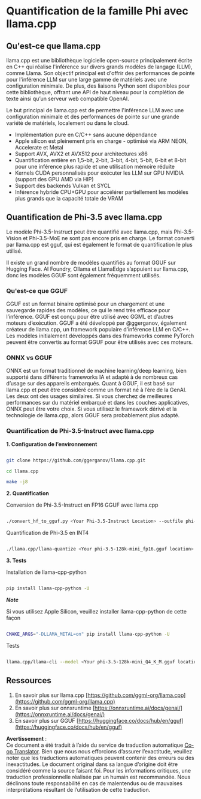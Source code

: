 <!--
CO_OP_TRANSLATOR_METADATA:
{
  "original_hash": "462bddc47427d8785f3c9fd817b346fe",
  "translation_date": "2025-07-16T22:05:24+00:00",
  "source_file": "md/01.Introduction/04/UsingLlamacppQuantifyingPhi.md",
  "language_code": "fr"
}
-->
# **Quantification de la famille Phi avec llama.cpp**

## **Qu'est-ce que llama.cpp**

llama.cpp est une bibliothèque logicielle open-source principalement écrite en C++ qui réalise l'inférence sur divers grands modèles de langage (LLM), comme Llama. Son objectif principal est d'offrir des performances de pointe pour l'inférence LLM sur une large gamme de matériels avec une configuration minimale. De plus, des liaisons Python sont disponibles pour cette bibliothèque, offrant une API de haut niveau pour la complétion de texte ainsi qu’un serveur web compatible OpenAI.

Le but principal de llama.cpp est de permettre l'inférence LLM avec une configuration minimale et des performances de pointe sur une grande variété de matériels, localement ou dans le cloud.

- Implémentation pure en C/C++ sans aucune dépendance
- Apple silicon est pleinement pris en charge - optimisé via ARM NEON, Accelerate et Metal
- Support AVX, AVX2 et AVX512 pour architectures x86
- Quantification entière en 1,5-bit, 2-bit, 3-bit, 4-bit, 5-bit, 6-bit et 8-bit pour une inférence plus rapide et une utilisation mémoire réduite
- Kernels CUDA personnalisés pour exécuter les LLM sur GPU NVIDIA (support des GPU AMD via HIP)
- Support des backends Vulkan et SYCL
- Inférence hybride CPU+GPU pour accélérer partiellement les modèles plus grands que la capacité totale de VRAM

## **Quantification de Phi-3.5 avec llama.cpp**

Le modèle Phi-3.5-Instruct peut être quantifié avec llama.cpp, mais Phi-3.5-Vision et Phi-3.5-MoE ne sont pas encore pris en charge. Le format converti par llama.cpp est gguf, qui est également le format de quantification le plus utilisé.

Il existe un grand nombre de modèles quantifiés au format GGUF sur Hugging Face. AI Foundry, Ollama et LlamaEdge s’appuient sur llama.cpp, donc les modèles GGUF sont également fréquemment utilisés.

### **Qu'est-ce que GGUF**

GGUF est un format binaire optimisé pour un chargement et une sauvegarde rapides des modèles, ce qui le rend très efficace pour l’inférence. GGUF est conçu pour être utilisé avec GGML et d’autres moteurs d’exécution. GGUF a été développé par @ggerganov, également créateur de llama.cpp, un framework populaire d’inférence LLM en C/C++. Les modèles initialement développés dans des frameworks comme PyTorch peuvent être convertis au format GGUF pour être utilisés avec ces moteurs.

### **ONNX vs GGUF**

ONNX est un format traditionnel de machine learning/deep learning, bien supporté dans différents frameworks IA et adapté à de nombreux cas d’usage sur des appareils embarqués. Quant à GGUF, il est basé sur llama.cpp et peut être considéré comme un format né à l’ère de la GenAI. Les deux ont des usages similaires. Si vous cherchez de meilleures performances sur du matériel embarqué et dans les couches applicatives, ONNX peut être votre choix. Si vous utilisez le framework dérivé et la technologie de llama.cpp, alors GGUF sera probablement plus adapté.

### **Quantification de Phi-3.5-Instruct avec llama.cpp**

**1. Configuration de l’environnement**


```bash

git clone https://github.com/ggerganov/llama.cpp.git

cd llama.cpp

make -j8

```


**2. Quantification**

Conversion de Phi-3.5-Instruct en FP16 GGUF avec llama.cpp


```bash

./convert_hf_to_gguf.py <Your Phi-3.5-Instruct Location> --outfile phi-3.5-128k-mini_fp16.gguf

```

Quantification de Phi-3.5 en INT4


```bash

./llama.cpp/llama-quantize <Your phi-3.5-128k-mini_fp16.gguf location> ./gguf/phi-3.5-128k-mini_Q4_K_M.gguf Q4_K_M

```


**3. Tests**

Installation de llama-cpp-python


```bash

pip install llama-cpp-python -U

```

***Note*** 

Si vous utilisez Apple Silicon, veuillez installer llama-cpp-python de cette façon


```bash

CMAKE_ARGS="-DLLAMA_METAL=on" pip install llama-cpp-python -U

```

Tests


```bash

llama.cpp/llama-cli --model <Your phi-3.5-128k-mini_Q4_K_M.gguf location> --prompt "<|user|>\nCan you introduce .NET<|end|>\n<|assistant|>\n"  --gpu-layers 10

```



## **Ressources**

1. En savoir plus sur llama.cpp [https://github.com/ggml-org/llama.cpp](https://github.com/ggml-org/llama.cpp)  
2. En savoir plus sur onnxruntime [https://onnxruntime.ai/docs/genai/](https://onnxruntime.ai/docs/genai/)  
3. En savoir plus sur GGUF [https://huggingface.co/docs/hub/en/gguf](https://huggingface.co/docs/hub/en/gguf)

**Avertissement** :  
Ce document a été traduit à l’aide du service de traduction automatique [Co-op Translator](https://github.com/Azure/co-op-translator). Bien que nous nous efforcions d’assurer l’exactitude, veuillez noter que les traductions automatiques peuvent contenir des erreurs ou des inexactitudes. Le document original dans sa langue d’origine doit être considéré comme la source faisant foi. Pour les informations critiques, une traduction professionnelle réalisée par un humain est recommandée. Nous déclinons toute responsabilité en cas de malentendus ou de mauvaises interprétations résultant de l’utilisation de cette traduction.